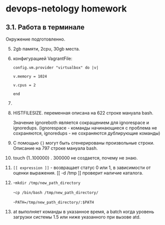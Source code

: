 # devops-netology homework
## 3.1. Работа в терминале 

Окружение подготовленно.

5. 2gb памяти, 2сpu, 30gb места.
6. конфигурацией VagrantFile:

    `config.vm.provider "virtualbox" do |v|`

    `v.memory = 1024`

    `v.cpus = 2`

    `end`
7. 

8. HISTFILESIZE. переменная описана на 622 строке мануала bash.

    Значение ignoreboth является сокращением для ignorespace и ignoredups. (ignorespace - команды начинающиеся с проблема не сохраняются, ignoredups - не сохраняются дублирующие команды)

9. С помощью `{}` могут быть сгенерированы произвольные строки. Описание на 797 строке мануала bash.

10. touch {1..100000} .  300000 не создается, почему не знаю. 

11. `[[ expression ]]` - возвращает статус 0 или 1, в зависимости от оценки выражения. [[ -d /tmp ]] проверит наличие каталога.

12. -`mkdir /tmp/new_path_directory`

    -`cp /bin/bash /tmp/new_path_directory/`

    -`PATH=/tmp/new_path_directory/:$PATH`
13. at выполняет команды в указанное время, а batch когда уровень загрузки системы 1.5 или ниже указанного при вызове atd.
